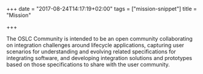 +++
date = "2017-08-24T14:17:19+02:00"
tags = ["mission-snippet"]
title = "Mission"

+++

The OSLC Community is intended to be an open community collaborating on integration challenges around lifecycle applications, capturing user scenarios for understanding and evolving related specifications for integrating software, and developing integration solutions and prototypes based on those specifications to share with the user community.
